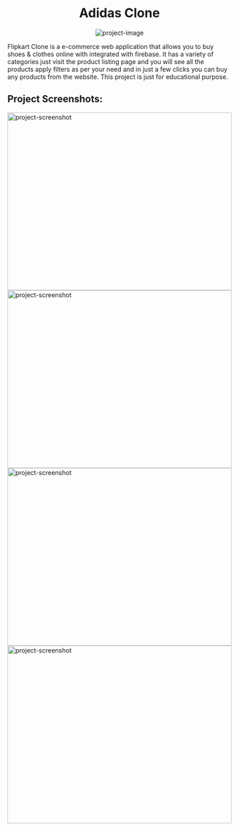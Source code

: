 <h1 align="center" id="title">Adidas Clone</h1>

<p align="center"><img src="https://i.postimg.cc/RZssLMJ2/flipkart.png" alt="project-image"></p>

<p id="description">Flipkart Clone is a e-commerce web application that allows you to buy shoes &amp; clothes online with integrated with firebase. It has a variety of categories just visit the product listing page and you will see all the products apply filters as per your need and in just a few clicks you can buy any products from the website. This project is just for educational purpose.</p>

<h2>Project Screenshots:</h2>

<img src="https://i.postimg.cc/YS1wnGNh/React-App-Personal-Microsoft-Edge-09-09-2022-17-28-30.png" alt="project-screenshot" width="100%" height="400/">

<img src="https://i.postimg.cc/NMMQPGdT/React-App-Personal-Microsoft-Edge-09-09-2022-17-22-40.png" alt="project-screenshot" width="100%" height="400/">

<img src="https://i.postimg.cc/kgTJNtc9/React-App-Personal-Microsoft-Edge-09-09-2022-17-22-53.png" alt="project-screenshot" width="100%" height="400/">

<img src="https://i.postimg.cc/4xqMTf4V/React-App-Personal-Microsoft-Edge-09-09-2022-17-28-48.png" alt="project-screenshot" width="100%" height="400/">

